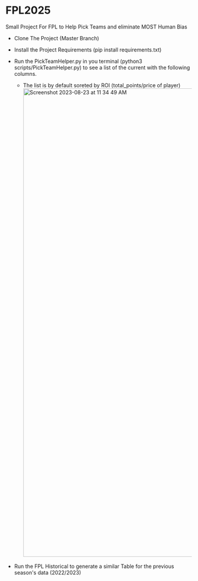 # FPL2025


Small Project For FPL to Help Pick Teams and eliminate MOST Human Bias

- Clone The Project (Master Branch)
- Install the Project Requirements (pip install requirements.txt)

- Run the PickTeamHelper.py in you terminal (python3 scripts/PickTeamHelper.py) to see a list of the current with the following columns. 
  - The list is by default soreted by ROI (total_points/price of player)
    <img width="1264" alt="Screenshot 2023-08-23 at 11 34 49 AM" src="https://github.com/kareemseyi/FPL2023/assets/121264188/2115f6af-edb3-478d-bc9d-cd5c335d5c51">

- Run the FPL Historical to generate a similar Table for the previous season's data (2022/2023)
